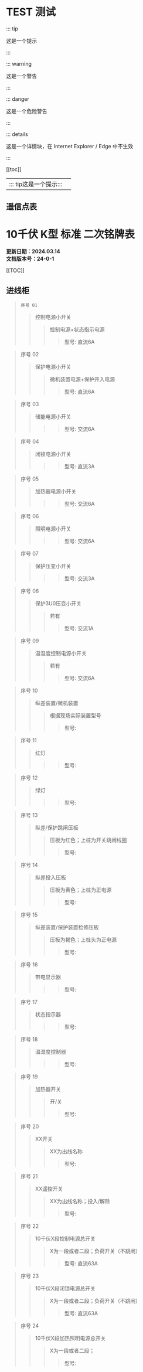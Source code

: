 # TEST 测试

::: tip

这是一个提示

:::

::: warning

这是一个警告

:::

::: danger

这是一个危险警告

:::

::: details

这是一个详情块，在 Internet Explorer / Edge 中不生效

:::



[[toc]]



|                                            |      |
| ------------------------------------------ | ---- |
| ::: tip这是一个提示::: |      |





## 遥信点表

# 10千伏 K型 标准 二次铭牌表

**更新日期：2024.03.14**  
**文档版本号：24-0-1**

[[TOC]]

## 进线柜

> `序号 01`
>
> > 控制电源小开关
> >> 控制电源+状态指示电源
> >>> 型号: 直流6A

> 序号 02
>> 保护电源小开关
>>> 微机装置电源+保护开入电源
>>>> 型号: 直流6A

> 序号 03
>> 储能电源小开关
>>> 
>>>> 型号: 交流6A

> 序号 04
>> 闭锁电源小开关
>>> 
>>>> 型号: 直流3A

> 序号 05
>> 加热器电源小开关
>>> 
>>>> 型号: 交流6A

> 序号 06
>> 照明电源小开关
>>> 
>>>> 型号: 交流6A

> 序号 07
>> 保护压变小开关
>>> 
>>>> 型号: 交流3A

> 序号 08
>> 保护3U0压变小开关
>>> 若有
>>>> 型号: 交流1A

> 序号 09
>> 温湿度控制电源小开关
>>> 若有
>>>> 型号: 交流6A

> 序号 10
>> 纵差装置/微机装置
>>> 根据现场实际装置型号
>>>> 型号: 

> 序号 11
>> 红灯
>>> 
>>>> 型号: 

> 序号 12
>> 绿灯
>>> 
>>>> 型号: 

> 序号 13
>> 纵差/保护跳闸压板
>>> 压板为红色；上桩为开关跳闸线圈
>>>> 型号: 

> 序号 14
>> 纵差投入压板
>>> 压板为黄色；上桩为正电源
>>>> 型号: 

> 序号 15
>> 纵差装置/保护装置检修压板
>>> 压板为褐色；上桩头为正电源
>>>> 型号: 

> 序号 16
>> 带电显示器
>>> 
>>>> 型号: 

> 序号 17
>> 状态指示器
>>> 
>>>> 型号: 

> 序号 18
>> 温湿度控制器
>>> 
>>>> 型号: 

> 序号 19
>> 加热器开关
>>> 开/关
>>>> 型号: 

> 序号 20
>> XX开关
>>> XX为出线名称
>>>> 型号: 

> 序号 21
>> XX遥控开关
>>> XX为出线名称；投入/解除
>>>> 型号: 

> 序号 22
>> 10千伏X段控制电源总开关
>>> X为一段或者二段；负荷开关（不跳闸）
>>>> 型号: 直流63A

> 序号 23
>> 10千伏X段闭锁电源总开关
>>> X为一段或者二段；负荷开关（不跳闸）
>>>> 型号: 直流63A

> 序号 24
>> 10千伏X段加热照明电源总开关
>>> X为一段或者二段；
>>>> 型号: 
